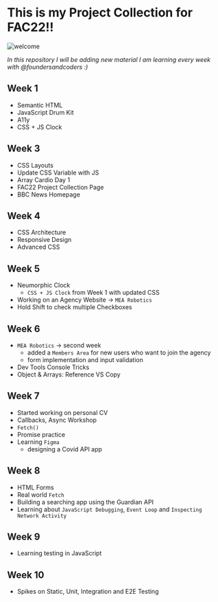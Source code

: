 # This is my Project Collection for FAC22!!

![welcome](https://media.giphy.com/media/LqIlvdZAQt1DNStJGb/giphy.gif)

_In this repository I will be adding new material I am learning every week with @foundersandcoders :)_

## Week 1

- Semantic HTML
- JavaScript Drum Kit
- A11y
- CSS + JS Clock

## Week 3

- CSS Layouts
- Update CSS Variable with JS
- Array Cardio Day 1
- FAC22 Project Collection Page
- BBC News Homepage

## Week 4

- CSS Architecture
- Responsive Design
- Advanced CSS

## Week 5

- Neumorphic Clock
  - `CSS + JS Clock` from Week 1 with updated CSS
- Working on an Agency Website -> `MEA Robotics`
- Hold Shift to check multiple Checkboxes

## Week 6

- `MEA Robotics` -> second week
  - added a `Members Area` for new users who want to join the agency
  - form implementation and input validation
- Dev Tools Console Tricks
- Object & Arrays: Reference VS Copy

## Week 7

- Started working on personal CV
- Callbacks, Async Workshop
- `Fetch()`
- Promise practice
- Learning `Figma`
  - designing a Covid API app

## Week 8

- HTML Forms
- Real world `Fetch`
- Building a searching app using the Guardian API
- Learning about `JavaScript Debugging`, `Event Loop` and `Inspecting Network Activity`

## Week 9

- Learning testing in JavaScript

## Week 10

- Spikes on Static, Unit, Integration and E2E Testing
